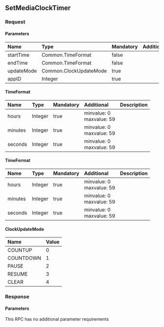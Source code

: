 ## SetMediaClockTimer

### Request
#### Parameters
|Name|Type|Mandatory|Additional|Description|
|:---|:---|:--------|:---------|:----------|
|startTime|Common.TimeFormat|false|||
|endTime|Common.TimeFormat|false|||
|updateMode|Common.ClockUpdateMode|true|||
|appID|Integer|true|||
#### TimeFormat
|Name|Type|Mandatory|Additional|Description|
|:---|:---|:--------|:---------|:----------|
|hours|Integer|true|minvalue: 0<br>maxvalue: 59||
|minutes|Integer|true|minvalue: 0<br>maxvalue: 59||
|seconds|Integer|true|minvalue: 0<br>maxvalue: 59||
#### TimeFormat
|Name|Type|Mandatory|Additional|Description|
|:---|:---|:--------|:---------|:----------|
|hours|Integer|true|minvalue: 0<br>maxvalue: 59||
|minutes|Integer|true|minvalue: 0<br>maxvalue: 59||
|seconds|Integer|true|minvalue: 0<br>maxvalue: 59||
#### ClockUpdateMode
|Name|Value|
|:---|:----|
|COUNTUP|0|
|COUNTDOWN|1|
|PAUSE|2|
|RESUME|3|
|CLEAR|4|
### Response
#### Parameters
This RPC has no additional parameter requirements
